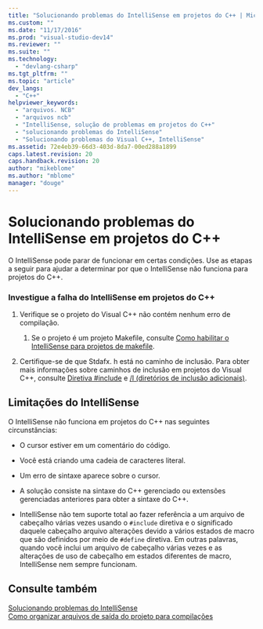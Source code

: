 ```yaml
---
title: "Solucionando problemas do IntelliSense em projetos do C++ | Microsoft Docs"
ms.custom: ""
ms.date: "11/17/2016"
ms.prod: "visual-studio-dev14"
ms.reviewer: ""
ms.suite: ""
ms.technology: 
  - "devlang-csharp"
ms.tgt_pltfrm: ""
ms.topic: "article"
dev_langs: 
  - "C++"
helpviewer_keywords: 
  - "arquivos. NCB"
  - "arquivos ncb"
  - "IntelliSense, solução de problemas em projetos do C++"
  - "solucionando problemas do IntelliSense"
  - "Solucionando problemas do Visual C++, IntelliSense"
ms.assetid: 72e4eb39-66d3-403d-8da7-00ed288a1899
caps.latest.revision: 20
caps.handback.revision: 20
author: "mikeblome"
ms.author: "mblome"
manager: "douge"
---
```

# Solucionando problemas do IntelliSense em projetos do C++
O IntelliSense pode parar de funcionar em certas condições. Use as etapas a seguir para ajudar a determinar por que o IntelliSense não funciona para projetos do C\+\+.  
  
### Investigue a falha do IntelliSense em projetos do C\+\+  
  
1.  Verifique se o projeto do Visual C\+\+ não contém nenhum erro de compilação.  
  
    1.  Se o projeto é um projeto Makefile, consulte [Como habilitar o IntelliSense para projetos de makefile](../ide/how-to-enable-intellisense-for-makefile-projects.md).  
  
2.  Certifique\-se de que Stdafx. h está no caminho de inclusão. Para obter mais informações sobre caminhos de inclusão em projetos do Visual C\+\+, consulte [Diretiva \#include](../preprocessor/hash-include-directive-c-cpp.md) e [\/I \(diretórios de inclusão adicionais\)](../build/reference/i-additional-include-directories.md).  
  
## Limitações do IntelliSense  
 O IntelliSense não funciona em projetos do C\+\+ nas seguintes circunstâncias:  
  
-   O cursor estiver em um comentário do código.  
  
-   Você está criando uma cadeia de caracteres literal.  
  
-   Um erro de sintaxe aparece sobre o cursor.  
  
-   A solução consiste na sintaxe do C\+\+ gerenciado ou extensões gerenciadas anteriores para obter a sintaxe do C\+\+.  
  
-   IntelliSense não tem suporte total ao fazer referência a um arquivo de cabeçalho várias vezes usando o `#include` diretiva e o significado daquele cabeçalho arquivo alterações devido a vários estados de macro que são definidos por meio de `#define` diretiva. Em outras palavras, quando você inclui um arquivo de cabeçalho várias vezes e as alterações de uso de cabeçalho em estados diferentes de macro, IntelliSense nem sempre funcionam.  
  
## Consulte também  
 [Solucionando problemas do IntelliSense](http://msdn.microsoft.com/pt-br/c1b3adb9-0d48-4770-a51e-392ed818c484)   
 [Como organizar arquivos de saída do projeto para compilações](../ide/how-to-organize-project-output-files-for-builds.md)